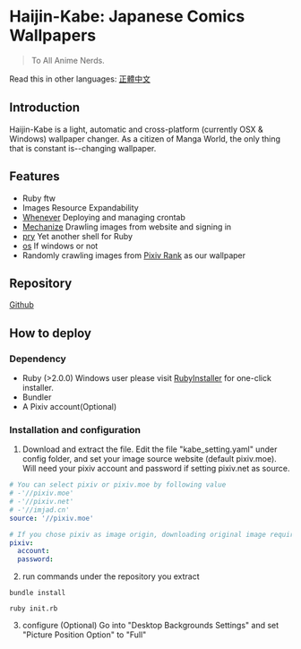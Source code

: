 # Haijin-Kabe: Japanese Comics Wallpapers
> To All Anime Nerds.

Read this in other languages: [正體中文](https://github.com/TimWei/haijin_kabe/blob/master/README.md)

## Introduction
Haijin-Kabe is a light, automatic and cross-platform (currently OSX & Windows) wallpaper changer. As a citizen of Manga World, the only thing that is constant is--changing wallpaper.

## Features
- Ruby ftw
- Images Resource Expandability
- [Whenever](https://github.com/javan/whenever) Deploying and managing crontab
- [Mechanize](https://github.com/sparklemotion/mechanize) Drawling images from website and signing in
- [pry](https://github.com/pry/pry) Yet another shell for Ruby
- [os](https://github.com/rdp/os) If windows or not
- Randomly crawling images from [Pixiv Rank](http://www.pixiv.net/ranking.php?mode=daily&content=illust) as our wallpaper

## Repository
[Github](https://github.com/TimWei/haijin_kabe)

## How to deploy
### Dependency
- Ruby (>2.0.0) Windows user please visit [RubyInstaller](https://rubyinstaller.org/downloads/) for one-click installer.
- Bundler
- A Pixiv account(Optional)

### Installation and configuration
1. Download and extract the file. Edit the file "kabe_setting.yaml" under config folder, and set your image source website (default pixiv.moe). Will need your pixiv account and password if setting pixiv.net as source.
```yaml
# You can select pixiv or pixiv.moe by following value
# -'//pixiv.moe'
# -'//pixiv.net'
# -'//imjad.cn'
source: '//pixiv.moe'

# If you chose pixiv as image origin, downloading original image required auth or it'll returning 403 error 
pixiv:
  account: 
  password: 

```

2. run commands under the repository you extract
```
bundle install
```
```
ruby init.rb
```

3. configure (Optional)
Go into "Desktop Backgrounds Settings" and set "Picture Position Option" to "Full"

